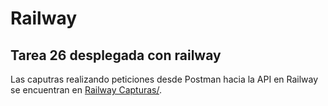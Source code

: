 # Railway

## Tarea 26 desplegada con railway
Las caputras realizando peticiones desde Postman hacia la API en Railway se encuentran en [Railway Capturas/](./Railway%20Capturas/).
